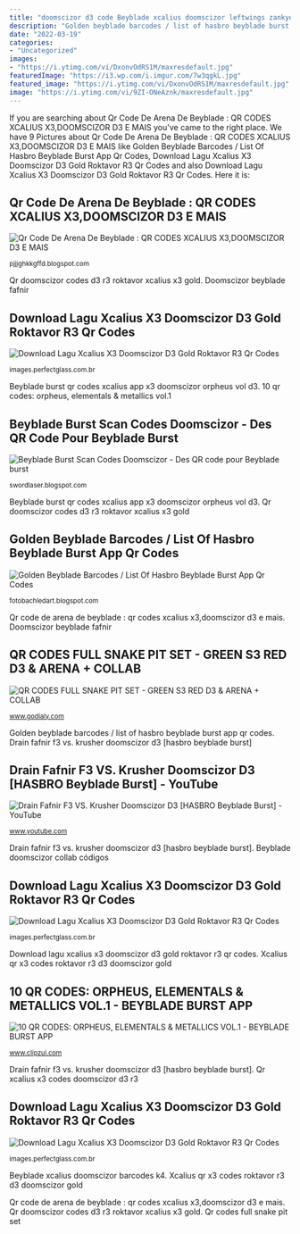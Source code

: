 ```yaml
---
title: "doomscizor d3 code Beyblade xcalius doomscizor leftwings zankye"
description: "Golden beyblade barcodes / list of hasbro beyblade burst app qr codes"
date: "2022-03-19"
categories:
- "Uncategorized"
images:
- "https://i.ytimg.com/vi/DxonvOdRS1M/maxresdefault.jpg"
featuredImage: "https://i3.wp.com/i.imgur.com/7w3qgkL.jpg"
featured_image: "https://i.ytimg.com/vi/DxonvOdRS1M/maxresdefault.jpg"
image: "https://i.ytimg.com/vi/9ZI-ONeAznk/maxresdefault.jpg"
---
```


If you are searching about Qr Code De Arena De Beyblade : QR CODES XCALIUS X3,DOOMSCIZOR D3 E MAIS you've came to the right place. We have 9 Pictures about Qr Code De Arena De Beyblade : QR CODES XCALIUS X3,DOOMSCIZOR D3 E MAIS like Golden Beyblade Barcodes / List Of Hasbro Beyblade Burst App Qr Codes, Download Lagu Xcalius X3 Doomscizor D3 Gold Roktavor R3 Qr Codes and also Download Lagu Xcalius X3 Doomscizor D3 Gold Roktavor R3 Qr Codes. Here it is:

## Qr Code De Arena De Beyblade : QR CODES XCALIUS X3,DOOMSCIZOR D3 E MAIS

![Qr Code De Arena De Beyblade : QR CODES XCALIUS X3,DOOMSCIZOR D3 E MAIS](https://i3.wp.com/i.imgur.com/7w3qgkL.jpg "10 qr codes: orpheus, elementals &amp; metallics vol.1")

<small>pjjjghkkgffd.blogspot.com</small>

Qr doomscizor codes d3 r3 roktavor xcalius x3 gold. Doomscizor beyblade fafnir

## Download Lagu Xcalius X3 Doomscizor D3 Gold Roktavor R3 Qr Codes

![Download Lagu Xcalius X3 Doomscizor D3 Gold Roktavor R3 Qr Codes](https://i.ytimg.com/vi/6N6x3jTn7Yk/maxresdefault.jpg "Qr code de arena de beyblade : qr codes xcalius x3,doomscizor d3 e mais")

<small>images.perfectglass.com.br</small>

Beyblade burst qr codes xcalius app x3 doomscizor orpheus vol d3. 10 qr codes: orpheus, elementals &amp; metallics vol.1

## Beyblade Burst Scan Codes Doomscizor - Des QR Code Pour Beyblade Burst

![Beyblade Burst Scan Codes Doomscizor - Des QR code pour Beyblade burst](https://i0.wp.com/i.ytimg.com/vi/YB1CLL8YIRU/maxresdefault.jpg "Download lagu xcalius x3 doomscizor d3 gold roktavor r3 qr codes")

<small>swordlaser.blogspot.com</small>

Beyblade burst qr codes xcalius app x3 doomscizor orpheus vol d3. Qr doomscizor codes d3 r3 roktavor xcalius x3 gold

## Golden Beyblade Barcodes / List Of Hasbro Beyblade Burst App Qr Codes

![Golden Beyblade Barcodes / List Of Hasbro Beyblade Burst App Qr Codes](https://i.ytimg.com/vi/Ne_CK5jH2Xk/maxresdefault.jpg "Beyblade doomscizor zeutron fafnir z2 beyblades")

<small>fotobachledart.blogspot.com</small>

Qr code de arena de beyblade : qr codes xcalius x3,doomscizor d3 e mais. Doomscizor beyblade fafnir

## QR CODES FULL SNAKE PIT SET - GREEN S3 RED D3 &amp; ARENA + COLLAB

![QR CODES FULL SNAKE PIT SET - GREEN S3 RED D3 &amp; ARENA + COLLAB](http://i.ytimg.com/vi/_tUqxISNOlo/hqdefault.jpg "Doomscizor beyblade fafnir")

<small>www.godialy.com</small>

Golden beyblade barcodes / list of hasbro beyblade burst app qr codes. Drain fafnir f3 vs. krusher doomscizor d3 [hasbro beyblade burst]

## Drain Fafnir F3 VS. Krusher Doomscizor D3 [HASBRO Beyblade Burst] - YouTube

![Drain Fafnir F3 VS. Krusher Doomscizor D3 [HASBRO Beyblade Burst] - YouTube](https://i.ytimg.com/vi/DxonvOdRS1M/maxresdefault.jpg "10 qr codes: orpheus, elementals &amp; metallics vol.1")

<small>www.youtube.com</small>

Drain fafnir f3 vs. krusher doomscizor d3 [hasbro beyblade burst]. Beyblade doomscizor collab códigos

## Download Lagu Xcalius X3 Doomscizor D3 Gold Roktavor R3 Qr Codes

![Download Lagu Xcalius X3 Doomscizor D3 Gold Roktavor R3 Qr Codes](https://i.ytimg.com/vi/N6oikRTTSo0/maxresdefault.jpg "Qr code de arena de beyblade : qr codes xcalius x3,doomscizor d3 e mais")

<small>images.perfectglass.com.br</small>

Download lagu xcalius x3 doomscizor d3 gold roktavor r3 qr codes. Xcalius qr x3 codes roktavor r3 d3 doomscizor gold

## 10 QR CODES: ORPHEUS, ELEMENTALS &amp; METALLICS VOL.1 - BEYBLADE BURST APP

![10 QR CODES: ORPHEUS, ELEMENTALS &amp; METALLICS VOL.1 - BEYBLADE BURST APP](https://i.ytimg.com/vi/9ZI-ONeAznk/maxresdefault.jpg "10 qr codes: orpheus, elementals &amp; metallics vol.1")

<small>www.clipzui.com</small>

Drain fafnir f3 vs. krusher doomscizor d3 [hasbro beyblade burst]. Qr xcalius x3 codes doomscizor d3 r3

## Download Lagu Xcalius X3 Doomscizor D3 Gold Roktavor R3 Qr Codes

![Download Lagu Xcalius X3 Doomscizor D3 Gold Roktavor R3 Qr Codes](https://i.ytimg.com/vi/3-wGJOYMik4/maxresdefault.jpg "Beyblade doomscizor collab códigos")

<small>images.perfectglass.com.br</small>

Beyblade xcalius doomscizor barcodes k4. Xcalius qr x3 codes roktavor r3 d3 doomscizor gold

Qr code de arena de beyblade : qr codes xcalius x3,doomscizor d3 e mais. Qr doomscizor codes d3 r3 roktavor xcalius x3 gold. Qr codes full snake pit set

